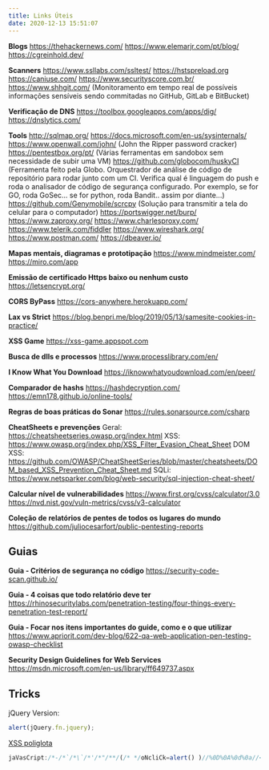 ```yaml
---
title: Links Úteis
date: 2020-12-13 15:51:07
---
```


**Blogs**
https://thehackernews.com/
https://www.elemarjr.com/pt/blog/
https://cgreinhold.dev/

**Scanners**
https://www.ssllabs.com/ssltest/
https://hstspreload.org
https://caniuse.com/
https://www.securityscore.com.br/
https://www.shhgit.com/ (Monitoramento em tempo real de possíveis informações sensíveis sendo commitadas no GitHub, GitLab e BitBucket)

**Verificação de DNS**
https://toolbox.googleapps.com/apps/dig/
https://dnslytics.com/

**Tools**
http://sqlmap.org/
https://docs.microsoft.com/en-us/sysinternals/
https://www.openwall.com/john/ (John the Ripper password cracker)
https://pentestbox.org/pt/ (Várias ferramentas em sandobox sem necessidade de subir uma VM)
https://github.com/globocom/huskyCI (Ferramenta feito pela Globo. Orquestrador de análise de código de repositório para rodar junto com um CI. Verifica qual é linguagem do push e roda o analisador de código de segurança configurado. Por exemplo, se for GO, roda GoSec... se for python, roda Bandit.. assim por diante...)
https://github.com/Genymobile/scrcpy (Solução para transmitir a tela do celular para o computador)
https://portswigger.net/burp/
https://www.zaproxy.org/
https://www.charlesproxy.com/
https://www.telerik.com/fiddler
https://www.wireshark.org/
https://www.postman.com/
https://dbeaver.io/

**Mapas mentais, diagramas e prototipação**
https://www.mindmeister.com/
https://miro.com/app

**Emissão de certificado Https baixo ou nenhum custo**
https://letsencrypt.org/

**CORS ByPass**
https://cors-anywhere.herokuapp.com/

**Lax vs Strict**
https://blog.benpri.me/blog/2019/05/13/samesite-cookies-in-practice/

**XSS Game**
https://xss-game.appspot.com

**Busca de dlls e processos**
https://www.processlibrary.com/en/

**I Know What You Download**
https://iknowwhatyoudownload.com/en/peer/

**Comparador de hashs**
https://hashdecryption.com/
https://emn178.github.io/online-tools/

**Regras de boas práticas do Sonar**
https://rules.sonarsource.com/csharp

**CheatSheets e prevenções**
Geral: https://cheatsheetseries.owasp.org/index.html
XSS: https://www.owasp.org/index.php/XSS_Filter_Evasion_Cheat_Sheet
DOM XSS: https://github.com/OWASP/CheatSheetSeries/blob/master/cheatsheets/DOM_based_XSS_Prevention_Cheat_Sheet.md
SQLi: https://www.netsparker.com/blog/web-security/sql-injection-cheat-sheet/

**Calcular nível de vulnerabilidades**
https://www.first.org/cvss/calculator/3.0
https://nvd.nist.gov/vuln-metrics/cvss/v3-calculator

**Coleção de relatórios de pentes de todos os lugares do mundo**
https://github.com/juliocesarfort/public-pentesting-reports

## Guias

**Guia - Critérios de segurança no código**
https://security-code-scan.github.io/

**Guia - 4 coisas que todo relatório deve ter**
https://rhinosecuritylabs.com/penetration-testing/four-things-every-penetration-test-report/

**Guia - Focar nos itens importantes do guide, como e o que utilizar**
https://www.apriorit.com/dev-blog/622-qa-web-application-pen-testing-owasp-checklist

**Security Design Guidelines for Web Services**
https://msdn.microsoft.com/en-us/library/ff649737.aspx

## Tricks
jQuery Version:
```javascript
alert(jQuery.fn.jquery);
```

[XSS poliglota](https://github.com/0xsobky/HackVault/wiki/Unleashing-an-Ultimate-XSS-Polyglot)

```javascript
jaVasCript:/*-/*`/*\`/*'/*"/**/(/* */oNcliCk=alert() )//%0D%0A%0d%0a//</stYle/</titLe/</teXtarEa/</scRipt/--!>\x3csVg/<sVg/oNloAd=alert()//>\x3e
```
